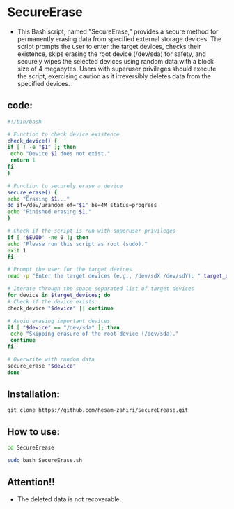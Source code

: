 # SecureErase

- This Bash script, named "SecureErase," provides a secure method for permanently erasing data from specified external storage devices. The script prompts the user to enter the target devices, checks their existence, skips erasing the root device (/dev/sda) for safety, and securely wipes the selected devices using random data with a block size of 4 megabytes. Users with superuser privileges should execute the script, exercising caution as it irreversibly deletes data from the specified devices.



## code:
   ```bash
#!/bin/bash

# Function to check device existence
check_device() {
  if [ ! -e "$1" ]; then
    echo "Device $1 does not exist."
    return 1
  fi
}

# Function to securely erase a device
secure_erase() {
  echo "Erasing $1..."
  dd if=/dev/urandom of="$1" bs=4M status=progress
  echo "Finished erasing $1."
}

# Check if the script is run with superuser privileges
if [ "$EUID" -ne 0 ]; then
  echo "Please run this script as root (sudo)."
  exit 1
fi

# Prompt the user for the target devices
read -p "Enter the target devices (e.g., /dev/sdX /dev/sdY): " target_devices

# Iterate through the space-separated list of target devices
for device in $target_devices; do
  # Check if the device exists
  check_device "$device" || continue

  # Avoid erasing important devices
  if [ "$device" == "/dev/sda" ]; then
    echo "Skipping erasure of the root device (/dev/sda)."
    continue
  fi

  # Overwrite with random data
  secure_erase "$device"
done
   ```

## Installation:

```
git clone https://github.com/hesam-zahiri/SecureErease.git
```

## How to use:

   ```bash
cd SecureErease
   ```
   
   ```bash
sudo bash SecureErase.sh
   ```

## Attention!!
- The deleted data is not recoverable.
